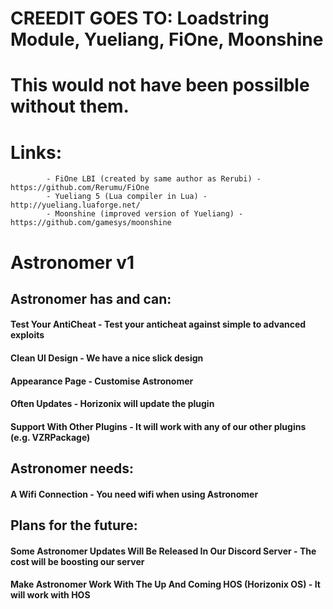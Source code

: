 # CREEDIT GOES TO: Loadstring Module, Yueliang, FiOne, Moonshine
# This would not have been possilble without them.
# Links: 
			- FiOne LBI (created by same author as Rerubi) - https://github.com/Rerumu/FiOne
			- Yueliang 5 (Lua compiler in Lua) - http://yueliang.luaforge.net/
			- Moonshine (improved version of Yueliang) - https://github.com/gamesys/moonshine

# Astronomer v1
## Astronomer has and can:
#### Test Your AntiCheat - Test your anticheat against simple to advanced exploits
#### Clean UI Design - We have a nice slick design
#### Appearance Page - Customise Astronomer
#### Often Updates - Horizonix will update the plugin
#### Support With Other Plugins - It will work with any of our other plugins (e.g. VZRPackage)

## Astronomer needs:
#### A Wifi Connection - You need wifi when using Astronomer

## Plans for the future:
#### Some Astronomer Updates Will Be Released In Our Discord Server - The cost will be boosting our server
#### Make Astronomer Work With The Up And Coming HOS (Horizonix OS) - It will work with HOS
